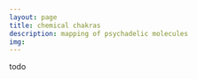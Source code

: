 ```yaml
---
layout: page
title: chemical chakras
description: mapping of psychadelic molecules
img:
---
```

todo
